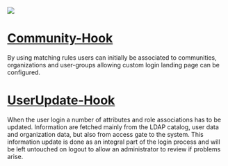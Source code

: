 <td id="wikicontent" class="psdescription">
<p><img src="https://github.com/Vastra-Gotalandsregionen/oppna-program-liferay-user-associations/wiki/images/intro.png"></p>

<h1><a href="https://github.com/Vastra-Gotalandsregionen/oppna-program-liferay-user-associations/wiki/Community_Hook">Community-Hook</a></h1>

<p>By using matching rules users can initially be associated to communities, organizations and user-groups allowing custom login landing page can be configured. </p>

<h1><a name=""></a><a href="https://github.com/Vastra-Gotalandsregionen/oppna-program-liferay-user-associations/wiki/UserUpdate_Hook">UserUpdate-Hook</a>
</h1>
<p>
When the user login a number of attributes and role associations has to be updated. Information are fetched
mainly from the LDAP catalog, user data and organization data, but also from access gate to the system. This
information update is done as an integral part of the login process and will be left untouched on logout to
allow an administrator to review if problems arise. </p>
</td>
